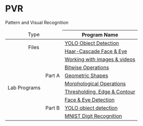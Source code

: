 
# PVR
Pattern and Visual Recognition

<table>
<thead>
<tr>
    <td rowspan="2" colspan="2" align="center">Type</td>
    <th>Program Name</th>
</tr>
</thead>
<tbody>
    <tr>
    <td rowspan="2" colspan='2' align="center">Files</td>
    <td><a href="https://drive.google.com/uc?id=1rDrfXMgF7wjJoLW8VX1HGGaJJc8ql4IB&export=download">YOLO Object Detection</a></td>
  </tr>
      <tr>
    <td><a href="https://drive.google.com/uc?id=1f0eDo02-eQtdgAqrbABR9cjI_NtvZsfy&export=download">Haar-Cascade Face & Eye</a></td>
  </tr>
    <tr>
    <td rowspan="8" align="center">Lab Programs</td>
    <td rowspan="5" align="center">Part A</td>
    <td><a href="Lab01.ipynb">Working with images & videos</a></td>
  </tr>
  <tr>
    <td><a href="Lab02.ipynb">Bitwise Operations</a></td>
  </tr>
  <tr>
    <td><a href="Lab03.ipynb">Geometric Shapes</a></td>
  </tr>
  <tr>
    <td><a href="Lab04.ipynb">Morphological Operations</a></td>
  </tr>
  <tr>
    <td><a href="Lab05.ipynb">Thresholding, Edge & Contour</a></td>
  </tr>
    <tr>
    <td rowspan="5" align="center">Part B</td>
        <td><a href="Lab06.ipynb">Face & Eye Detection</a></td>
  </tr>
  <tr>
    <td><a href="sLab07.ipynb">YOLO object detection</a></td>
  </tr>
  <tr>
    <td><a href="Lab08.ipynb">MNIST Digit Recognition</a></td>
  </tr>
  
  
  

  
  

  
  
  
  







</tbody>
</table>

